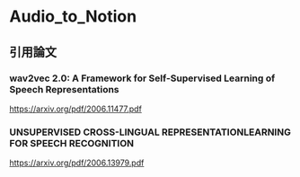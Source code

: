# Audio_to_Notion

## 引用論文
### wav2vec 2.0: A Framework for Self-Supervised Learning of Speech Representations
https://arxiv.org/pdf/2006.11477.pdf
### UNSUPERVISED CROSS-LINGUAL REPRESENTATIONLEARNING FOR SPEECH RECOGNITION
https://arxiv.org/pdf/2006.13979.pdf

